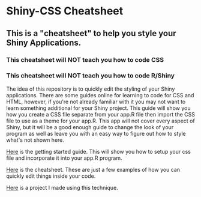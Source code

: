 # Shiny-CSS Cheatsheet
## This is a "cheatsheet" to help you style your Shiny Applications.
### This cheatsheet will NOT teach you how to code CSS
### This cheatsheet will NOT teach you how to code R/Shiny

The idea of this repository is to quickly edit the styling of your Shiny applications. There are some guides online for learning to code for CSS and HTML, however, if you're not already familiar with it you may not want to learn something additional for your Shiny project. This guide will show you how you create a CSS file separate from your app.R file then import the CSS file to use as a theme for your app.R. This app will not cover every aspect of Shiny, but it will be a good enough guide to change the look of your program as well as leave you with an easy way to figure out how to style what's not shown here. 

[Here](https://github.com/thomaskellough/Personal-Projects/blob/master/shiny-css-cheatsheet/Getting-started.md) is the getting started guide. This will show you how to setup your css file and incorporate it into your app.R program.

[Here](https://github.com/thomaskellough/Personal-Projects/blob/master/shiny-css-cheatsheet/cheatsheet.md) is the cheatsheet. These are just a few examples of how you can quickly edit things inside your code. 

[Here](https://github.com/thomaskellough/Personal-Projects/tree/master/grades-analyzer) is a project I made using this technique.
